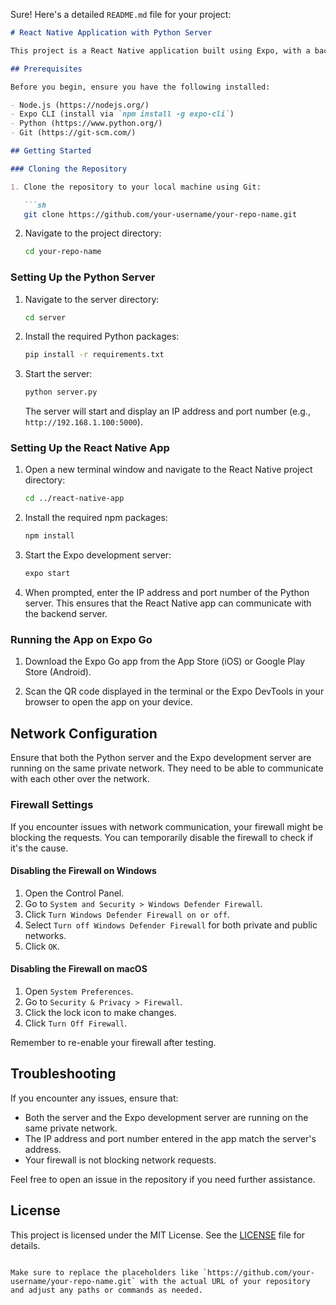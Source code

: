 Sure! Here's a detailed `README.md` file for your project:

```markdown
# React Native Application with Python Server

This project is a React Native application built using Expo, with a backend server built using Python. Follow the steps below to get the project up and running.

## Prerequisites

Before you begin, ensure you have the following installed:

- Node.js (https://nodejs.org/)
- Expo CLI (install via `npm install -g expo-cli`)
- Python (https://www.python.org/)
- Git (https://git-scm.com/)

## Getting Started

### Cloning the Repository

1. Clone the repository to your local machine using Git:

   ```sh
   git clone https://github.com/your-username/your-repo-name.git
   ```

2. Navigate to the project directory:

   ```sh
   cd your-repo-name
   ```

### Setting Up the Python Server

1. Navigate to the server directory:

   ```sh
   cd server
   ```

2. Install the required Python packages:

   ```sh
   pip install -r requirements.txt
   ```

3. Start the server:

   ```sh
   python server.py
   ```

   The server will start and display an IP address and port number (e.g., `http://192.168.1.100:5000`).

### Setting Up the React Native App

1. Open a new terminal window and navigate to the React Native project directory:

   ```sh
   cd ../react-native-app
   ```

2. Install the required npm packages:

   ```sh
   npm install
   ```

3. Start the Expo development server:

   ```sh
   expo start
   ```

4. When prompted, enter the IP address and port number of the Python server. This ensures that the React Native app can communicate with the backend server.

### Running the App on Expo Go

1. Download the Expo Go app from the App Store (iOS) or Google Play Store (Android).

2. Scan the QR code displayed in the terminal or the Expo DevTools in your browser to open the app on your device.

## Network Configuration

Ensure that both the Python server and the Expo development server are running on the same private network. They need to be able to communicate with each other over the network.

### Firewall Settings

If you encounter issues with network communication, your firewall might be blocking the requests. You can temporarily disable the firewall to check if it's the cause. 

#### Disabling the Firewall on Windows

1. Open the Control Panel.
2. Go to `System and Security > Windows Defender Firewall`.
3. Click `Turn Windows Defender Firewall on or off`.
4. Select `Turn off Windows Defender Firewall` for both private and public networks.
5. Click `OK`.

#### Disabling the Firewall on macOS

1. Open `System Preferences`.
2. Go to `Security & Privacy > Firewall`.
3. Click the lock icon to make changes.
4. Click `Turn Off Firewall`.

Remember to re-enable your firewall after testing.

## Troubleshooting

If you encounter any issues, ensure that:

- Both the server and the Expo development server are running on the same private network.
- The IP address and port number entered in the app match the server's address.
- Your firewall is not blocking network requests.

Feel free to open an issue in the repository if you need further assistance.

## License

This project is licensed under the MIT License. See the [LICENSE](LICENSE) file for details.

```

Make sure to replace the placeholders like `https://github.com/your-username/your-repo-name.git` with the actual URL of your repository and adjust any paths or commands as needed.